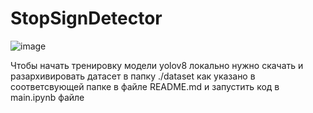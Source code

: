 # StopSignDetector

![image](https://github.com/user-attachments/assets/9fb00393-b9fa-490c-b3d7-b867838992a4)


Чтобы начать тренировку модели yolov8 локально нужно скачать и разархивировать датасет в папку ./dataset как указано в соответсвующей папке в файле README.md и запустить код в main.ipynb файле
